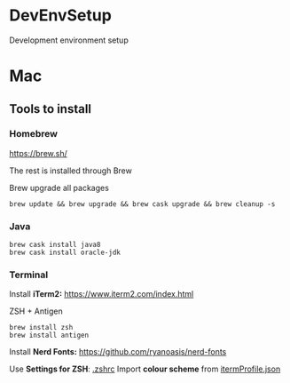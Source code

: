 # DevEnvSetup
Development environment setup

# Mac
## Tools to install
### Homebrew
https://brew.sh/

The rest is installed through Brew

Brew upgrade all packages
```
brew update && brew upgrade && brew cask upgrade && brew cleanup -s
```

### Java
```
brew cask install java8
brew cask install oracle-jdk
```

### Terminal
Install **iTerm2:** https://www.iterm2.com/index.html

ZSH + Antigen
```
brew install zsh
brew install antigen
```
Install **Nerd Fonts:** https://github.com/ryanoasis/nerd-fonts

Use **Settings for ZSH**: 
[.zshrc](https://raw.githubusercontent.com/Igor-Ivaniuk/DevEnvSetup/master/Mac/.zshrc)
Import **colour scheme** from [itermProfile.json](https://raw.githubusercontent.com/Igor-Ivaniuk/DevEnvSetup/master/Mac/itermProfile.json)
